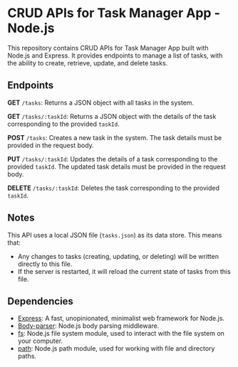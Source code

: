 # CRUD APIs for Task Manager App - Node.js

This repository contains CRUD APIs for Task Manager App built with Node.js and Express. It provides endpoints to manage a list of tasks, with the ability to create, retrieve, update, and delete tasks.

## Endpoints

**GET** `/tasks`: Returns a JSON object with all tasks in the system.

**GET** `/tasks/:taskId`: Returns a JSON object with the details of the task corresponding to the provided `taskId`.

**POST** `/tasks`: Creates a new task in the system. The task details must be provided in the request body.

**PUT** `/tasks/:taskId`: Updates the details of a task corresponding to the provided `taskId`. The updated task details must be provided in the request body.

**DELETE** `/tasks/:taskId`: Deletes the task corresponding to the provided `taskId`.

## Notes

This API uses a local JSON file (`tasks.json`) as its data store. This means that:

- Any changes to tasks (creating, updating, or deleting) will be written directly to this file.
- If the server is restarted, it will reload the current state of tasks from this file.

## Dependencies

- [Express](https://expressjs.com/): A fast, unopinionated, minimalist web framework for Node.js.
- [Body-parser](https://www.npmjs.com/package/body-parser): Node.js body parsing middleware.
- [fs](https://nodejs.org/api/fs.html): Node.js file system module, used to interact with the file system on your computer.
- [path](https://nodejs.org/api/path.html): Node.js path module, used for working with file and directory paths.
